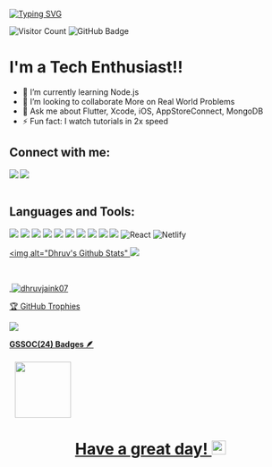 
[![Typing SVG](https://readme-typing-svg.herokuapp.com?color=ffecd2&size=29&multiline=true&width=700&lines=Dhruv+Jain's+Github+Profile)](https://git.io/typing-svg)

![Visitor Count](https://komarev.com/ghpvc/?username=dhruvjaink07&color=blueviolet&style=flat-square)
<a><img src="https://img.shields.io/github/followers/dhruvjaink07?label=Followers&style=social" alt="GitHub Badge"></a>
# I'm a Tech Enthusiast!!</b>&nbsp;

- 🌱 I’m currently learning Node.js
- 👯 I’m looking to collaborate More on Real World Problems
- 💬 Ask me about Flutter, Xcode, iOS, AppStoreConnect, MongoDB
- ⚡ Fun fact: I watch tutorials in 2x speed 

## Connect with me:
<a href="https://www.linkedin.com/in/dhruv-jain-0ab564251/" target="_blank" >
  <img align="left"  src="https://img.shields.io/badge/LinkedIn-0077B5?style=for-the-badge&logo=linkedin&logoColor=white" />
  </a>
<a href="https://x.com/djain007" target="_blank" >
    <img align="left" src="https://img.shields.io/badge/X-000000?style=for-the-badge&logo=X&logoColor=white"/>
  </a>
  <br>


<br>

 ## Languages and Tools: 
![](https://img.shields.io/badge/JavaScript-F7DF1E?style=for-the-badge&logo=javascript&logoColor=black)
![](https://img.shields.io/badge/C++-00599C?style=for-the-badge&logo=cpp&logoColor=white)
![](https://img.shields.io/badge/Java-F7AF1E?style=for-the-badge&logo=java&logoColor=black)
![](https://img.shields.io/badge/Python-FFFFFF?style=for-the-badge&logo=python&logoColor=darkgreen)
![](https://img.shields.io/badge/GitHub-100000?style=for-the-badge&logo=github&logoColor=white)
![](https://img.shields.io/badge/Git-F05032?style=for-the-badge&logo=git&logoColor=white)
![](https://img.shields.io/badge/Node.js-339933?style=for-the-badge&logo=nodedotjs&logoColor=white)
![](https://img.shields.io/badge/Express-FFFFFF?style=for-the-badge&logo=express&logoColor=darkgreen)
![](https://img.shields.io/badge/MongoDB-339933?style=for-the-badge&logo=mongodb&logoColor=white)
![](https://img.shields.io/badge/Postman-F05032?style=for-the-badge&logo=postman&logoColor=white)
![React](https://img.shields.io/badge/react-%2320232a.svg?style=for-the-badge&logo=react&logoColor=%2361DAFB)
![Netlify](https://img.shields.io/badge/netlify-%23000000.svg?style=for-the-badge&logo=netlify&logoColor=#00C7B7)

<a href="#"><img alt="Dhruv's Github Stats"   <img src="https://github-readme-stats.vercel.app/api/wakatime?username=dhruvjaink07&theme=react&langs_count=5&layout=compact" /></p>
 
<br>
<p>&nbsp;<img align="center" src="https://github-readme-stats.vercel.app/api?username=dhruvjaink07&show_icons=true&locale=en" alt="dhruvjaink07" /></p>
🏆 GitHub Trophies
<p align="center">
  
![](https://github-profile-trophy.vercel.app/?username=dhruvjaink07&theme=radical&no-frame=false&no-bg=false&margin-w=2)
	
 <summary><b>GSSOC(24) Badges 🪶</b></summary><br>
<div style='display:flex; align-items:center; gap: 10px;' align='center'><a href="https://gssoc.girlscript.tech/leaderboard">
<img src="https://raw.githubusercontent.com/GSSoC24/Postman-Challenge/main/docs/assets/Postman%20White.png" width="100px" height="100px" />
</div>
</p>
<h1><p align ="center"> Have a great day! <img src="https://media.giphy.com/media/ObNTw8Uzwy6KQ/giphy.gif" height="25px">
